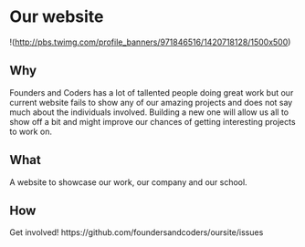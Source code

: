 # Our website

!(http://pbs.twimg.com/profile_banners/971846516/1420718128/1500x500)

## Why
<p>Founders and Coders has a lot of tallented people doing great work but our current website fails to show any of our amazing projects and does not say much about the individuals involved. Building a new one will allow us all to show off a bit and might improve our chances of getting interesting projects to work on.</p>

## What
<p>A website to showcase our work, our company and our school.</p>

## How
<p>Get involved! https://github.com/foundersandcoders/oursite/issues</p>

<!-- <h3>Our new site is under construction here. Input is wanted and everything is up for discussion</h3>

<p>Some initial ideas</p>

<p>We need a site which acts both as a face for our work and a face for our school. How this sits, is not completely clear. Do we want our left foot forward or a right? As we're not having any trouble getting great applicants - and as it may not be detrimental to the school for it to sit it behind the face of a great agency - agency first might be the way forward. <i>Any thoughts?</i></p>


<p>Note: We may want to do something cleaver with search queries, to decide what people see first when they search for us (e.g. Google search for 'Cheap MVP' leads to a different part of the site than 'Free coding bootcamp'). </p>

<p><i>Running with the agency first idea<i></p>

<h3>Landing page</h3>
<p>Strong image showing some of us at work</p>
<p>A company tagline, "We craft software to change the world" (Ideas please!)</p>
<p>Straight into portfolio. Maybe a typical block design e.g. http://lukashaider.com/</p>
<p>'Get in touch'</p>
<p><i>Do we want something about training on our landing page, or should we keep this seperate?</i></p>


<h3>Information to include<h3>
<p>Work</p>
<ul>
	<li>Portfolio</li>
	<li>Case studies</li>
	<li>Client quotes <i>e.g. http://builtbybuffalo.com/</li></li>
	<li>Services
		<ul>
			<li>Concept to completion</li>
			<li>Design</li>
			<li>Start-up</li>
			<li>MVP</li>
			<li>Training</li>
		</ul>
	</li>
</ul>
<p>Process</p>
<ul>
	<li>Agile</li>
	<li>Stack</li>
	<li>Principles</li>
	<li>Craft</li>
</ul>
<p>Team! - This needs far more exposure than on the first site. Extend our circle of mentors?</p>
<ul>
	<li>Images</li>
	<li><i>Githubs/linked in?</i></li>
</ul>
<p>Blog</p>
<p>About</p> -->